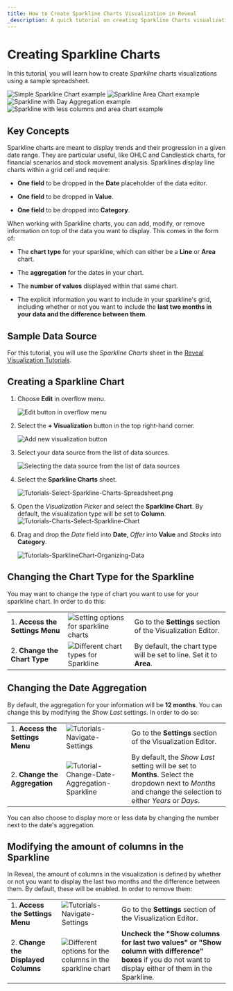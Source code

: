 ```yaml
---
title: How to Create Sparkline Charts Visualization in Reveal
_description: A quick tutorial on creating Sparkline Charts visualization using a sample spreadsheet.
---
```


# Creating Sparkline Charts

In this tutorial, you will learn how to create *Sparkline* charts visualizations
using a sample spreadsheet.

![Simple Sparkline Chart example](images/simple-sparkline-chart.png)
![Sparkline Area Chart example](images/sparkline-area-chart.png)
![Sparkline with Day Aggregation example](images/sparkline-with-day-aggregation.png)
![Sparkline with less columns and area chart example](images/sparkline-with-less-columns-and-area-chart.png)

## Key Concepts

Sparkline charts are meant to display trends and their progression in a
given date range. They are particular useful, like OHLC and Candlestick
charts, for financial scenarios and stock movement analysis. Sparklines
display line charts within a grid cell and require:

  - **One field** to be dropped in the **Date** placeholder of the
    data editor.

  - **One field** to be dropped in **Value**.

  - **One field** to be dropped into **Category**.

When working with Sparkline charts, you can add, modify, or remove
information on top of the data you want to display. This comes in the
form of:

  - The **chart type** for your sparkline, which can either be a
    **Line** or **Area** chart.

  - The **aggregation** for the dates in your chart.

  - The **number of values** displayed within that same chart.

  - The explicit information you want to include in your sparkline's
    grid, including whether or not you want to include the **last two
    months in your data and the difference between them**.

## Sample Data Source

For this tutorial, you will use the *Sparkline Charts* sheet
in the <a href="/data/Reveal_Visualization_Tutorials.xlsx" download>Reveal Visualization Tutorials</a>.

## Creating a Sparkline Chart


1. Choose **Edit** in overflow menu.

   ![Edit button in overflow menu](images/overflow-edit-option.png)                                      

2. Select the **+ Visualization** button in the top right-hand corner.

   ![Add new visualization button](images/add-visualization-button.png)                                      

3. Select your data source from the list of data sources.

   ![Selecting the data source from the list of data sources](images/visualization-tutorials-sample.png)                                          

4. Select the **Sparkline Charts** sheet.

   ![Tutorials-Select-Sparkline-Charts-Spreadsheet.png](images/sparkline-charts-spreadsheet.png)   
   
5. Open the *Visualization Picker* and select the **Sparkline Chart**. By default, the visualization type will be set to **Column**.                                                                             
  ![Tutorials-Charts-Select-Sparkline-Chart](images/chart-types-sparkline.png)                                                     
  
6. Drag and drop the *Date* field into **Date**, *Offer* into **Value** and *Stocks* into **Category**.

   ![Tutorials-SparklineChart-Organizing-Data](images/sparkline-charts-organizing-data.png)                                                                      

## Changing the Chart Type for the Sparkline

You may want to change the type of chart you want to use for your
sparkline chart. In order to do this:

|                                  |                                                                                        |                                                                     |
| -------------------------------- | -------------------------------------------------------------------------------------- | ------------------------------------------------------------------- |
| 1\. **Access the Settings Menu** | ![Setting options for sparkline charts](images/sparkline-charts-settings.png)                 | Go to the **Settings** section of the Visualization Editor.         |
| 2\. **Change the Chart Type**    | ![Different chart types for Sparkline](images/area-sparkline-chart.png) | By default, the chart type will be set to line. Set it to **Area**. |

## Changing the Date Aggregation

By default, the aggregation for your information will be **12 months**.
You can change this by modifying the *Show Last* settings. In order to
do so:

|                                  |                                                                                                      |                                                                                                                                                      |
| -------------------------------- | ---------------------------------------------------------------------------------------------------- | ---------------------------------------------------------------------------------------------------------------------------------------------------- |
| 1\. **Access the Settings Menu** | ![Tutorials-Navigate-Settings](images/sparkline-charts-settings.png)                               | Go to the **Settings** section of the Visualization Editor.                                                                                          |
| 2\. **Change the Aggregation**   | ![Tutorial-Change-Date-Aggregation-Sparkline](images/sparkline-chart-date-aggregation.png) | By default, the *Show Last* setting will be set to **Months**. Select the dropdown next to *Months* and change the selection to either *Years* or *Days*. |

You can also choose to display more or less data by changing the number
next to the date's aggregation.

## Modifying the amount of columns in the Sparkline

In Reveal, the amount of columns in the visualization is defined by
whether or not you want to display the last two months and the
difference between them. By default, these will be enabled. In order to
remove them:

|                                      |                                                                                    |                                                                                                                                                          |
| ------------------------------------ | ---------------------------------------------------------------------------------- | -------------------------------------------------------------------------------------------------------------------------------------------------------- |
| 1\. **Access the Settings Menu**     | ![Tutorials-Navigate-Settings](images/sparkline-charts-settings.png)             | Go to the **Settings** section of the Visualization Editor.                                                                                              |
| 2\. **Change the Displayed Columns** | ![Different options for the columns in the sparkline chart](images/sparkline-chart-columns-options.png) | **Uncheck the "Show columns for last two values" or "Show column with difference" boxes** if you do not want to display either of them in the Sparkline. |
